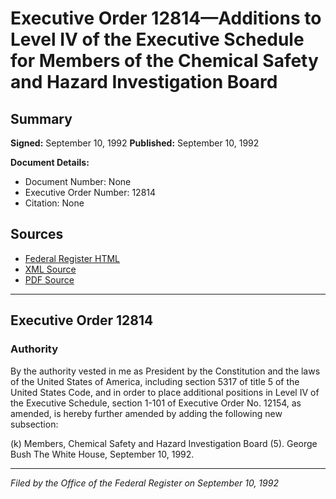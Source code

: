 # Executive Order 12814—Additions to Level IV of the Executive Schedule for Members of the Chemical Safety and Hazard Investigation Board

## Summary

**Signed:** September 10, 1992
**Published:** September 10, 1992

**Document Details:**
- Document Number: None
- Executive Order Number: 12814
- Citation: None

## Sources
- [Federal Register HTML](https://www.presidency.ucsb.edu/documents/executive-order-12814-additions-level-iv-the-executive-schedule-for-members-the-chemical)
- [XML Source](None)
- [PDF Source](None)

---

## Executive Order 12814

### Authority

By the authority vested in me as President by the Constitution and the laws of the United States of America, including section 5317 of title 5 of the United States Code, and in order to place additional positions in Level IV of the Executive Schedule, section 1-101 of Executive Order No. 12154, as amended, is hereby further amended by adding the following new subsection:

(k) Members, Chemical Safety and Hazard Investigation Board (5).
George Bush
The White House,
September 10, 1992.

---

*Filed by the Office of the Federal Register on September 10, 1992*
